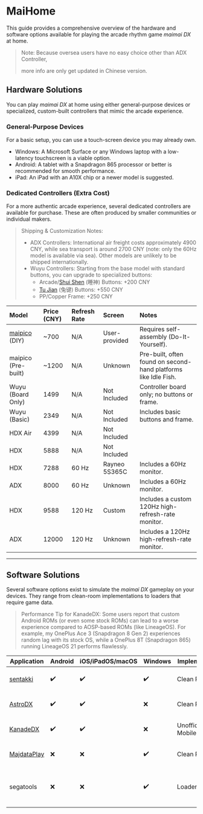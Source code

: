 # MaiHome

This guide provides a comprehensive overview of the hardware and software options available for playing the arcade rhythm game *maimai DX* at home.

> Note: Because oversea users have no easy choice other than ADX Controller,
> 
> more info are only get updated in Chinese version.

## Hardware Solutions

You can play *maimai DX* at home using either general-purpose devices or specialized, custom-built controllers that mimic the arcade experience.

### General-Purpose Devices

For a basic setup, you can use a touch-screen device you may already own.

  * Windows: A Microsoft Surface or any Windows laptop with a low-latency touchscreen is a viable option.
  * Android: A tablet with a Snapdragon 865 processor or better is recommended for smooth performance.
  * iPad: An iPad with an A10X chip or a newer model is suggested.

### Dedicated Controllers (Extra Cost)

For a more authentic arcade experience, several dedicated controllers are available for purchase. These are often produced by smaller communities or individual makers.

> Shipping & Customization Notes:
>
>   * ADX Controllers: International air freight costs approximately 4900 CNY, while sea transport is around 2700 CNY (note: only the 60Hz model is available via sea). Other models are unlikely to be shipped internationally.
>   * Wuyu Controllers: Starting from the base model with standard buttons, you can upgrade to specialized buttons:
>       * Arcade/[Shui Shen][Shui Shen] (睡神) Buttons: +200 CNY
>       * [Tu Jian][Tu Jian] (兔键) Buttons: +550 CNY
>       * PP/Copper Frame: +250 CNY

| Model               | Price (CNY) | Refresh Rate | Screen        | Notes                                                           |
| :------------------ | :---------- | :----------- | :------------ | :-------------------------------------------------------------- |
| [maipico] (DIY)     | \~700       | N/A          | User-provided | Requires self-assembly (Do-It-Yourself).                        |
| maipico (Pre-built) | \~1200      | N/A          | Unknown       | Pre-built, often found on second-hand platforms like Idle Fish. |
| Wuyu (Board Only)   | 1499        | N/A          | Not Included  | Controller board only; no buttons or frame.                     |
| Wuyu (Basic)        | 2349        | N/A          | Not Included  | Includes basic buttons and frame.                               |
| HDX Air             | 4399        | N/A          | Not Included  |                                                                 |
| HDX                 | 5888        | N/A          | Not Included  |                                                                 |
| HDX                 | 7288        | 60 Hz        | Rayneo 5S365C | Includes a 60Hz monitor.                                        |
| ADX                 | 8000        | 60 Hz        | Unknown       | Includes a 60Hz monitor.                                        |
| HDX                 | 9588        | 120 Hz       | Custom        | Includes a custom 120Hz high-refresh-rate monitor.              |
| ADX                 | 12000       | 120 Hz       | Unknown       | Includes a 120Hz high-refresh-rate monitor.                     |

-----

## Software Solutions

Several software options exist to simulate the *maimai DX* gameplay on your devices. They range from clean-room implementations to loaders that require game data.

> Performance Tip for KanadeDX:
> Some users report that custom Android ROMs (or even some stock ROMs) can lead to a worse experience compared to AOSP-based ROMs (like LineageOS). For example, my OnePlus Ace 3 (Snapdragon 8 Gen 2) experiences random lag with its stock OS, while a OnePlus 8T (Snapdragon 865) running LineageOS 21 performs flawlessly.

| Application   | Android | iOS/iPadOS/macOS | Windows | Implementation         | Notes                                                    |
| ------------- | ------- | ---------------- | ------- | ---------------------- | :------------------------------------------------------- |
| [sentakki]    | ✔️       | ✔️                | ✔️       | Clean Room             | Open-source simulator.                                   |
| [AstroDX]     | ✔️       | ✔️                | ❌       | Clean Room             | Open-source simulator.                                   |
| [KanadeDX]    | ✔️       | ✔️                | ❌       | Unofficial Mobile Port | Requires an invitation to access.                        |
| [MajdataPlay] | ❌  ️     | ❌ ️               | ✔️       | Clean Room             | Open-source chart player.                                |
| segatools     | ❌       | ❌                | ✔️       | Loader/Emulator        | Requires an unauthorized copy of the game's arcade data. |

[shui shen]: https://space.bilibili.com/895949/
[tu jian]: http://www.taobao.com/list/item/660013732031.htm
[maipico]: https://github.com/whowechina/mai_pico
[astrodx]: https://wiki.astrodx.com
[sentakki]: https://github.com/LumpBloom7/sentakki
[majdataplay]: https://github.com/LingFeng-bbben/MajdataPlay
[kanadedx]: https://kdx.nightcord.com.de/